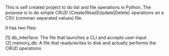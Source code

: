 This is self created project to do list and file operations in Python.
The purpose is to do simple CRUD {Create|Read|Update|Delete} operations on a CSV (comman separated values) file.

It has two files:

[1] db_interface: The file that launches a CLI and accepts user-input   
[2] memory_db: A file that reads/writes to disk and actually performs the CRUD operations
